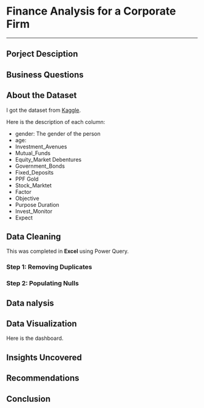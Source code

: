 # Finance Analysis for a Corporate Firm
----

## Porject Desciption

## Business Questions

## About the Dataset
I got the dataset from [Kaggle](https://www.kaggle.com/datasets/nitindatta/finance-data/data).

Here is the description of each column:  
* gender: The gender of the person
* age: 
* Investment_Avenues
* Mutual_Funds
* Equity_Market	Debentures
* Government_Bonds
* Fixed_Deposits
* PPF	Gold
* Stock_Marktet
* Factor
* Objective
* Purpose	Duration
* Invest_Monitor
* Expect

## Data Cleaning
This was completed in **Excel** using Power Query.

### Step 1: Removing Duplicates

### Step 2: Populating Nulls




## Data nalysis

## Data Visualization
Here is the dashboard.  


## Insights Uncovered

## Recommendations


## Conclusion
